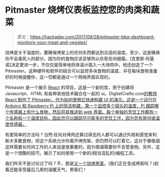 # Pitmaster 烧烤仪表板监控您的肉类和蔬菜

> 原文：<https://hackaday.com/2017/09/28/pitmaster-bbq-dashboard-monitors-your-meat-and-veggies/>

烧烤是关于温度的，要确保烤架上的任何东西都达到合适的温度。至少，这是确保你不会毒死人的部分，因为你的食物应该足够热以杀死任何细菌。[克里斯·阿基诺]决定更进一步，不仅仅是简单地将体温计插入一大块肉中，他还创造了一个 Pitmaster。这种硬件和软件的结合可以监控多块食物的温度，并在每块食物准备好的时候提醒你，这一切都是通过一个网络界面实现的。

Pitmaster 是一个展示 [React](https://en.wikipedia.org/wiki/React_(JavaScript_library)) 的项目，这是一个新的库，用于创建将 Javascript、HTML 和各种其他技术融合在一起的 ui。DigitalCrafts.com[的教师 React 制作了 Pitmaster，作为如何使用它快速构建 UI 的演示。这是一个运行在 Arduino 和 Raspberry Pi 上的简洁构建，第一个监控多个探头的温度，Pi 跟踪哪个传感器上有什么食物，然后将其推送到 web 界面。每个单独的烹饪工作都有一个名称和一个温度目标，因此您可以跟踪尽可能多的烹饪工作，因为您有房间或温度传感器。](https://www.digitalcrafts.com/)

有更简单的方法吗？当然:任何对烤肉还算过得去的人都可以通过外观和感觉来判断大多数食物，但这个系统允许你离开烤肉架，但仍然可以盯着它。这对于像吸烟这样需要长时间工作的人来说是很重要的，因为吸烟需要你不去管食物。另外，这是一个很酷的技巧，展示了如何使用一个新的(相当混乱的)编程工具。

我们昨天不是讨论过了吗？不，那是[又一个烧烤黑客](https://hackaday.com/2017/09/27/pid-controlled-charcoal-bbq-put-an-arduino-on-it/)。(我们正在变成烤架吗？)趁着还能享受最后几周的温暖天气，黑客们！